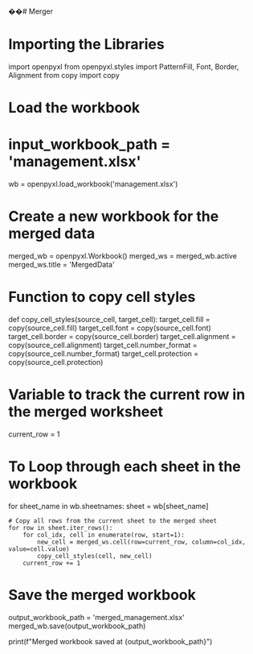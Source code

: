 ��#   M e r g e r
# Importing the Libraries
import openpyxl
from openpyxl.styles import PatternFill, Font, Border, Alignment
from copy import copy

# Load the workbook
# input_workbook_path = 'management.xlsx'
wb = openpyxl.load_workbook('management.xlsx')

# Create a new workbook for the merged data
merged_wb = openpyxl.Workbook()
merged_ws = merged_wb.active
merged_ws.title = 'MergedData'

# Function to copy cell styles
def copy_cell_styles(source_cell, target_cell):
    target_cell.fill = copy(source_cell.fill)
    target_cell.font = copy(source_cell.font)
    target_cell.border = copy(source_cell.border)
    target_cell.alignment = copy(source_cell.alignment)
    target_cell.number_format = copy(source_cell.number_format)
    target_cell.protection = copy(source_cell.protection)

# Variable to track the current row in the merged worksheet
current_row = 1

# To Loop through each sheet in the workbook
for sheet_name in wb.sheetnames:
    sheet = wb[sheet_name]

    # Copy all rows from the current sheet to the merged sheet
    for row in sheet.iter_rows():
        for col_idx, cell in enumerate(row, start=1):
            new_cell = merged_ws.cell(row=current_row, column=col_idx, value=cell.value)
            copy_cell_styles(cell, new_cell)
        current_row += 1

# Save the merged workbook
output_workbook_path = 'merged_management.xlsx'
merged_wb.save(output_workbook_path)

print(f"Merged workbook saved at {output_workbook_path}")

 
 
